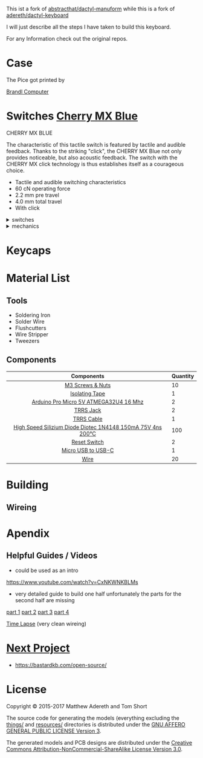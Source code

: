 This ist a fork of [abstracthat/dactyl-manuform](https://github.com/abstracthat/dactyl-manuform) while this is a fork of [adereth/dactyl-keyboard](https://github.com/adereth/dactyl-keyboard)

I will just describe all the steps I have taken to build this keyboard.

For any Information check out the original repos.

# Case

The Pice got printed by

[Brandl Computer](https://brandlcomputer.de/3d-druck/)

# Switches [Cherry MX Blue](https://www.cherrymx.de/en/cherry-mx/mx-original/mx-blue.html)

<!-- <details close> -->
<!---->
<!-- <summary>case</summary> -->
<!---->
<!-- ![case1](png) -->
<!---->
<!-- </details> -->

CHERRY MX BLUE

The characteristic of this tactile switch is featured by tactile and audible feedback. Thanks to the striking "click", the CHERRY MX Blue not only provides noticeable, but also acoustic feedback. The switch with the CHERRY MX click technology is thus establishes itself as a courageous choice.

- Tactile and audible switching characteristics
- 60 cN operating force
- 2.2 mm pre travel
- 4.0 mm total travel
- With click

<details close>

 <summary>switches</summary>

 ![switches](img-explosion-mxblue.png)

</details>

<details close>

 <summary>mechanics</summary>

![switches_gif](GIF_MXRGB_Blue.gif)

</details>

# Keycaps

# Material List

## Tools

- Soldering Iron
- Solder Wire
- Flushcutters
- Wire Stripper
- Tweezers

## Components

| Components | Quantity
| :----------------: | :------
| [M3 Screws & Nuts]() | 10
| [Isolating Tape]() | 1
| [Arduino Pro Micro 5V ATMEGA32U4 16 Mhz](https://paradisetronic.com/en/arduino/pro-micro-module-atmega32u4-5v-16mhz-arduino-compatible) | 2
| [TRRS Jack](https://de.aliexpress.com/item/1005003763657242.html?spm=a2g0o.productlist.0.0.70b25feasvKbZ5&algo_pvid=36d94b92-7dff-4265-a678-00b574e233b7&aem_p4p_detail=202206170914193453435950843480003679084&algo_exp_id=36d94b92-7dff-4265-a678-00b574e233b7-9&pdp_ext_f=%7B%22sku_id%22%3A%2212000027083751167%22%7D&pdp_npi=2%40dis%21EUR%21%210.53%21%21%211.79%21%21%402100bdd516554824589573378e08c4%2112000027083751167%21sea) | 2
| [TRRS Cable](https://www.aliexpress.com/item/1005003278395267.html?spm=a2g0o.order_list.0.0.45eb5c5fqV8E9U) | 1
| [High Speed Silizium Diode Diotec 1N4148 150mA 75V 4ns 200°C](https://www.conrad.de/de/p/diotec-ultraschnelle-si-diode-1n4148-sod-27-75-v-150-ma-162280.html) | 100
| [Reset Switch](https://de.aliexpress.com/item/1005004001434474.html?spm=a2g0o.order_list.0.0.1d535c5fS50riU&gatewayAdapt=glo2deu) | 2
| [Micro USB to USB-C](https://www.aliexpress.com/item/1005002393327659.html?spm=a2g0o.order_list.0.0.383d5c5fEJYPPc) | 1
| [Wire](https://www.aliexpress.com/item/32825558073.html?spm=a2g0o.order_list.0.0.383d5c5fEJYPPc) | 20

# Building

## Wireing

# Apendix

## Helpful Guides / Videos

- could be used as an intro

https://www.youtube.com/watch?v=CxNKWNKBLMs

- very detailed guide to build one half unfortunately the parts for the second half are missing

[part 1](https://www.youtube.com/watch?v=dWC_8BOArzc)
[part 2](https://www.youtube.com/watch?v=fDc6rjZGYiI)
[part 3](https://www.youtube.com/watch?v=r-CKnaoSmCk)
[part 4](https://www.youtube.com/watch?v=Oloh3Yabu6I)

[Time Lapse](https://www.youtube.com/watch?v=jImOY9Bgv74) (very clean wireing)
# [Next Project](https://www.youtube.com/watch?v=MEuKa5OjU8g)

- https://bastardkb.com/open-source/

# License

Copyright © 2015-2017 Matthew Adereth and Tom Short

The source code for generating the models (everything excluding the [things/](things/) and [resources/](resources/) directories is distributed under the [GNU AFFERO GENERAL PUBLIC LICENSE Version 3](LICENSE).

The generated models and PCB designs are distributed under the [Creative Commons Attribution-NonCommercial-ShareAlike License Version 3.0](LICENSE-models).
